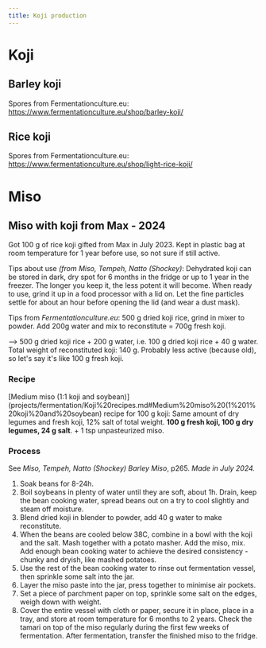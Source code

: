 ```yaml
---
title: Koji production
---
```

# Koji

## Barley koji
Spores from Fermentationculture.eu: https://www.fermentationculture.eu/shop/barley-koji/


## Rice koji
Spores from Fermentationculture.eu: https://www.fermentationculture.eu/shop/light-rice-koji/




# Miso

## Miso with koji from Max - 2024
Got 100 g of rice koji gifted from Max in July 2023. Kept in plastic bag at room temperature for 1 year before use, so not sure if still active. 

Tips about use _(from Miso, Tempeh, Natto (Shockey)_:
Dehydrated koji can be stored in dark, dry spot for 6 months in the fridge or up to 1 year in the freezer. The longer you keep it, the less potent it will become. When ready to use, grind it up in a food processor with a lid on. Let the fine particles settle for about an hour before opening the lid (and wear a dust mask).

Tips from _Fermentationculture.eu_: 500 g dried koji rice, grind in mixer to powder. Add 200g water and mix to reconstitute = 700g fresh koji.

--> 500 g dried koji rice + 200 g water, i.e. 100 g dried koji rice + 40 g water. 
Total weight of reconstituted koji: 140 g. Probably less active (because old), so let's say it's like 100 g fresh koji. 

### Recipe
[Medium miso (1:1 koji and soybean)](projects/fermentation/Koji%20recipes.md#Medium%20miso%20(1%201%20koji%20and%20soybean) recipe for 100 g koji:
Same amount of dry legumes and fresh koji, 12% salt of total weight. 
**100 g fresh koji, 100 g dry legumes, 24 g salt**. + 1 tsp unpasteurized miso.

### Process
See _Miso, Tempeh, Natto (Shockey) Barley Miso_, p265.
_Made in July 2024._
1. Soak beans for 8-24h. 
2. Boil soybeans in plenty of water until they are soft, about 1h. Drain, keep the bean cooking water, spread beans out on a try to cool slightly and steam off moisture. 
3. Blend dried koji in blender to powder, add 40 g water to make reconstitute.
4. When the beans are cooled below 38C, combine in a bowl with the koji and the salt. Mash together with a potato masher. Add the miso, mix. Add enough bean cooking water to achieve the desired consistency - chunky and dryish, like mashed potatoes. 
5. Use the rest of the bean cooking water to rinse out fermentation vessel, then sprinkle some salt into the jar. 
6. Layer the miso paste into the jar, press together to minimise air pockets. 
7. Set a piece of parchment paper on top, sprinkle some salt on the edges, weigh down with weight. 
8. Cover the entire vessel with cloth or paper, secure it in place, place in a tray, and store at room temperature for 6 months to 2 years. Check the tamari on top of the miso regularly during the first few weeks of fermentation. After fermentation, transfer the finished miso to the fridge. 





